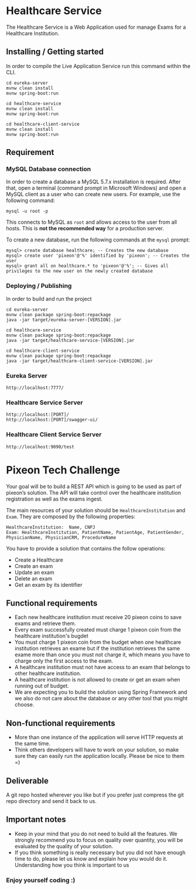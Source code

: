 # Healthcare Service

The Healthcare Service is a Web Application used for manage Exams for a Healthcare Institution.

## Installing / Getting started

In order to compile the Live Application Service run this command within the CLI.

```shell
cd eureka-server
mvnw clean install
mvnw spring-boot:run
```

```shell
cd healthcare-service
mvnw clean install
mvnw spring-boot:run
```

```shell
cd healthcare-client-service
mvnw clean install
mvnw spring-boot:run
```
## Requirement

### MySQL Database connection

In order to create a database a MySQL 5.7.x installation is required. After that, open a terminal (command prompt in Microsoft Windows) and open a MySQL client as a user who can create new users. For example, use the following command:

```shell
mysql -u root -p
```

This connects to MySQL as ```root``` and allows access to the user from all hosts. This is __not the recommended way__ for a production server.

To create a new database, run the following commands at the ```mysql``` prompt:

```shell
mysql> create database healthcare; -- Creates the new database
mysql> create user 'pixeon'@'%' identified by 'pixeon'; -- Creates the user
mysql> grant all on healthcare.* to 'pixeon'@'%'; -- Gives all privileges to the new user on the newly created database
```
### Deploying / Publishing

In order to build and run the project

```shell
cd eureka-server
mvnw clean package spring-boot:repackage
java -jar target/eureka-server-[VERSION].jar
```
```shell
cd healthcare-service
mvnw clean package spring-boot:repackage
java -jar target/healthcare-service-[VERSION].jar
```
```shell
cd healthcare-client-service
mvnw clean package spring-boot:repackage
java -jar target/healthcare-client-service-[VERSION].jar
```

### Eureka Server

```shell
http://localhost:7777/
```
### Healthcare Service Server

```shell
http://localhost:[PORT]/
http://localhost:[PORT]/swagger-ui/
```
### Healthcare Client Service Server

```shell
http://localhost:9090/test
```


# Pixeon Tech Challenge

Your goal will be to build a REST API which is going to be used as part of pixeon’s solution. The API will take control over the healthcare institution registration as well as the exams ingest. 

The main resources of your solution should be `HealthcareInstitution` and  `Exam`. They are composed by the following properties: 

``HealthcareInstitution:  Name, CNPJ``  
``Exam: HealthcareInstitution, PatientName, PatientAge, PatientGender, PhysicianName, PhysicianCRM, ProcedureName``

You have to provide a solution that contains the follow operations: 

  * Create a Healthcare
  * Create an exam
  * Update an exam
  * Delete an exam 
  * Get an exam by its identifier

## Functional requirements

 * Each new healthcare institution must receive 20 pixeon coins to save exams and retrieve them.
 * Every exam successfully created must charge 1 pixeon coin from the healthcare institution's bugdet
 * You must charge 1 pixeon coin from the budget when one healthcare institution retrieves an exame but if the institution retrieves the same exame more than once you must not charge it, which means you have to charge only the first access to the exam.
 * A healthcare institution must not have access to an exam that belongs to other healthcare institution.
 * A healthcare institution is not allowed to create or get an exam when running out of budget. 
 * We are expecting you to build the solution using Spring Framework and we also do not care about the database or any other tool that you might choose.


## Non-functional requirements
 
 * More than one instance of the application will serve HTTP requests at the same time.
 * Think others developers will have to work on your solution, so make sure they can easily run the application locally. Please be nice to them  =)  

## Deliverable

A git repo hosted wherever you like but if you prefer just compress the git repo directory and send it back to us.

## Important notes

* Keep in your mind that you do not need to build all the features. We strongly recommend you to focus on quality over quantity, you will be evaluated by the quality of your solution.  
* If you think something is really necessary but you did not have enough time to do, please let us know and explain how you would do it. Understanding how you think is important to us 


### Enjoy yourself coding :)
